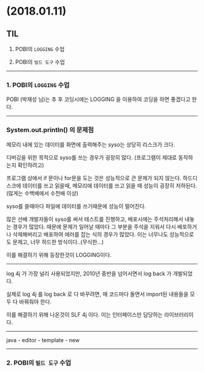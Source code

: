 # (2018.01.11)

## TIL

1. POBI의 `LOGGING` 수업

2. POBI의 `빌드 도구` 수업

---
### 1. POBI의 `LOGGING` 수업
POBI (박재성 님)는 추 후 코딩시에는 LOGGING 을 이용하여 코딩을 하면 좋겠다고 한다.

---
### System.out.println() 의 문제점
메모리 내에 있는 데이터를 화면에 출력해주는 syso는 상당히 리스크가 크다.

디버깅을 위한 목적으로 syso를 쓰는 경우가 굉장히 많다. (프로그램이 제대로 동작하는지 확인하려고)

프로그램 상에서 if 문이나 for문을 도는 것은 성능적으로 큰 문제가 되지 않는다.
하드디스크에 데이터를 쓰고 읽을때, 메모리에 데이터를 쓰고 읽을 때 성능이 굉장히 저하된다.
(많게는 수백배에서 수천배 이상)

syso를 쓸때마다 파일에 데이터를 쓰기때문에 성능이 떨어진다.

많은 선배 개발자들이 syso를 써서 테스트를 진행하고, 배포시에는 주석처리해서 내놓는 경우가 많았다.
때문에 문제가 일어날 때마다 그 부분을 주석을 지워서 다시 배포하거나 삭제해버리고 배포하여 에러를
잡는 식의 경우가 많았다. 이는 너무나도 성능적으로도 문제고, 너무 하드한 방식이다..(무식한...)

이를 해결하기 위해 등장한것이 LOGGING이다.

---
log 4j 가 가장 널리 사용되었지만, 2010년 중반을 넘어서면서 log back 가 개발되었다.

실제로 log 4j 를 log back 로 다 바꾸려면, 매 코드마다 돌면서 import된 내용들을 모두 다 바꿔줘야 한다.

이를 해결하기 위해 나온것이 SLF 4j 이다. 이는 인터페이스만 담당하는 라이브러리이다.

---
java - editor - template - new

---
### 2. POBI의 `빌드 도구` 수업
